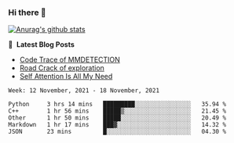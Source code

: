 ### Hi there 👋

<!--
**LRY89757/LRY89757** is a ✨ _special_ ✨ repository because its `README.md` (this file) appears on your GitHub profile.

Here are some ideas to get you started:

- 🔭 I’m currently working on ...
- 🌱 I’m currently learning ...
- 👯 I’m looking to collaborate on ...
- 🤔 I’m looking for help with ...
- 💬 Ask me about ...
- 📫 How to reach me: ...
- 😄 Pronouns: ...
- ⚡ Fun fact: ...
-->
[![Anurag's github stats](https://github-readme-stats.vercel.app/api?username=LRY89757)](https://github.com/anuraghazra/github-readme-stats)

📕 &nbsp;**Latest Blog Posts**
<!-- BLOG-POST-LIST:START -->
- [Code Trace of MMDETECTION](https://lry89757.github.io/2021/10/16/code-trace-of-mmdetection/)
- [Road Crack of exploration](https://lry89757.github.io/2021/10/04/lu-mian-lie-feng-shu-ju-ji-diao-yan/)
- [Self Attention Is All My Need](https://lry89757.github.io/2021/10/13/self-attention-is-all-my-need/)
<!-- - [God Mode in browsers: document.designMode = "on"](https://dev.to/gautamkrishnar/god-mode-in-browsers-document-designmode-on-2pmo) -->
<!-- BLOG-POST-LIST:END -->

 <!--START_SECTION:waka-->
```text
Week: 12 November, 2021 - 18 November, 2021

Python     3 hrs 14 mins   █████████░░░░░░░░░░░░░░░░   35.94 % 
C++        1 hr 56 mins    █████▒░░░░░░░░░░░░░░░░░░░   21.45 % 
Other      1 hr 50 mins    █████░░░░░░░░░░░░░░░░░░░░   20.49 % 
Markdown   1 hr 17 mins    ███▓░░░░░░░░░░░░░░░░░░░░░   14.32 % 
JSON       23 mins         █░░░░░░░░░░░░░░░░░░░░░░░░   04.30 % 
```
<!--END_SECTION:waka-->
